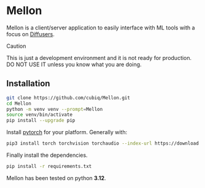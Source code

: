 # Mellon

Mellon is a client/server application to easily interface with ML tools with a focus on [Diffusers](https://github.com/huggingface/diffusers).

> [!CAUTION]
> This is just a development environment and it is not ready for production. DO NOT USE IT unless you know what you are doing.


## Installation

```bash
git clone https://github.com/cubiq/Mellon.git
cd Mellon
python -m venv venv --prompt=Mellon
source venv/bin/activate
pip install --upgrade pip
```

Install [pytorch](https://pytorch.org/get-started/locally/) for your platform. Generally with:

```bash
pip3 install torch torchvision torchaudio --index-url https://download.pytorch.org/whl/cu128
```

Finally install the dependencies.

```bash
pip install -r requirements.txt
```

Mellon has been tested on python **3.12**.
